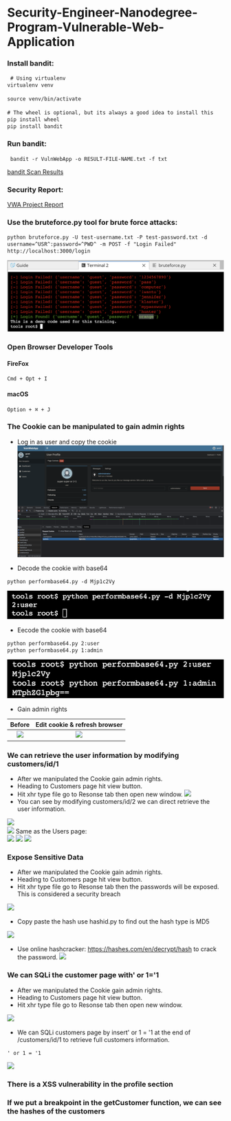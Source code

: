 # Security-Engineer-Nanodegree-Program-Vulnerable-Web-Application
[image1]: ./images/bruteforce.png
[image2]: ./images/cookie.png
[image3]: ./images/decode.png
[image4]: ./images/encode.png
[image5]: ./images/before.png
[image6]: ./images/admin.png
[image7]: ./images/BrokenAccess1.png
[image8]: ./images/brokenAccess.png
[image9]: ./images/b3.png
[image10]: ./images/Users.png
[image11]: ./images/SQLi.png
[image12]: ./images/SQLi2.png
[image13]: ./images/Sensitive.png
[image14]: ./images/hash.png
[image15]: ./images/onlinehashcracker.png
[image16]: ./images/SQLiResult.png
### Install bandit:
```
 # Using virtualenv
virtualenv venv

source venv/bin/activate

# The wheel is optional, but its always a good idea to install this
pip install wheel
pip install bandit
```

### Run bandit:
```
 bandit -r VulnWebApp -o RESULT-FILE-NAME.txt -f txt
 ```
 
[bandit Scan Results](/RESULT-FILE-NAME.txt)

### Security Report: 
[VWA Project Report](/VWA-Project-Template.docx)  

### Use the bruteforce.py tool for brute force attacks:

```
python bruteforce.py -U test-username.txt -P test-password.txt -d username=^USR^:password=^PWD^ -m POST -f "Login Failed" http://localhost:3000/login
```
![image1]

### Open Browser Developer Tools 
#### FireFox
```
Cmd + Opt + I 
```
#### macOS
```
Option + ⌘ + J 
```

### The Cookie can be manipulated to gain admin rights  

* Log in as user and copy the cookie
![image2]  

* Decode the cookie with base64
``` 
python performbase64.py -d Mjp1c2Vy
```
![image3]

* Eecode the cookie with base64
```
python performbase64.py 2:user
python performbase64.py 1:admin
```
![image4]

* Gain admin rights  

Before      |  Edit cookie & refresh browser
:-------------------------:|:-------------------------:
![][image5]                | ![][image6]
### We can retrieve the user information by modifying customers/id/1   

- After we manipulated the Cookie gain admin rights.
- Heading to Customers page hit view button.  
- Hit xhr type file go to Resonse tab then open new window.
![][image7] 
- You can see by modifying customers/id/2 we can direct retrieve the user information.

![][image8]  
![][image9]
Same as the Users page:  
![][image10]
![][image11]
![][image12]

### Expose Sensitive Data
- After we manipulated the Cookie gain admin rights.
- Heading to Customers page hit view button.
- Hit xhr type file go to Resonse tab then the passwords will be exposed. This is considered a security breach  

![][image13]  
- Copy paste the hash use hashid.py to find out the hash type is MD5 
 
![][image14]
- Use online hashcracker: https://hashes.com/en/decrypt/hash to crack the password.
![][image15]
### We can SQLi the customer page with' or 1='1  

- After we manipulated the Cookie gain admin rights.
- Heading to Customers page hit view button.
- Hit xhr type file go to Resonse tab then open new window.  

![][image13]
- We can SQLi customers page by insert' or 1 = '1 at the end of  /customers/id/1 to retrieve full customers information.
```
' or 1 = '1
```
![][image16]

### There is a XSS vulnerability in the profile section  

### If we put a breakpoint in the getCustomer function, we can see the hashes of the customers